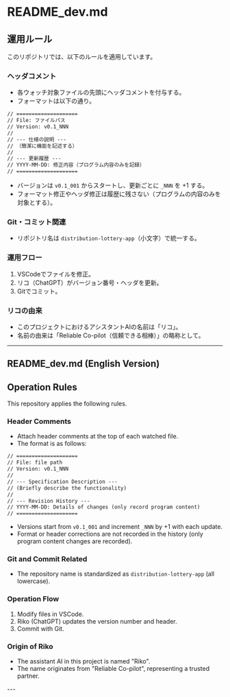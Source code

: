 # README_dev.md

## 運用ルール

このリポジトリでは、以下のルールを適用しています。

### ヘッダコメント
- 各ウォッチ対象ファイルの先頭にヘッダコメントを付与する。
- フォーマットは以下の通り。

```txt
// ====================
// File: ファイルパス
// Version: v0.1_NNN
// 
// --- 仕様の説明 ---
// （簡潔に機能を記述する）
//
// --- 更新履歴 ---
// YYYY-MM-DD: 修正内容（プログラム内容のみを記録）
// ====================
```

- バージョンは `v0.1_001` からスタートし、更新ごとに `_NNN` を +1 する。
- フォーマット修正やヘッダ修正は履歴に残さない（プログラムの内容のみを対象とする）。

### Git・コミット関連
- リポジトリ名は `distribution-lottery-app`（小文字）で統一する。

### 運用フロー
1. VSCodeでファイルを修正。
2. リコ（ChatGPT）がバージョン番号・ヘッダを更新。
3. Gitでコミット。

### リコの由来
- このプロジェクトにおけるアシスタントAIの名前は「リコ」。
- 名前の由来は「Reliable Co-pilot（信頼できる相棒）」の略称として。

---

## README_dev.md (English Version)

## Operation Rules

This repository applies the following rules.

### Header Comments
- Attach header comments at the top of each watched file.
- The format is as follows:

```txt
// ====================
// File: file path
// Version: v0.1_NNN
// 
// --- Specification Description ---
// (Briefly describe the functionality)
//
// --- Revision History ---
// YYYY-MM-DD: Details of changes (only record program content)
// ====================
```

- Versions start from `v0.1_001` and increment `_NNN` by +1 with each update.
- Format or header corrections are not recorded in the history (only program content changes are recorded).

### Git and Commit Related
- The repository name is standardized as `distribution-lottery-app` (all lowercase).

### Operation Flow
1. Modify files in VSCode.
2. Riko (ChatGPT) updates the version number and header.
3. Commit with Git.

### Origin of Riko
- The assistant AI in this project is named "Riko".
- The name originates from "Reliable Co-pilot", representing a trusted partner.

---</file>